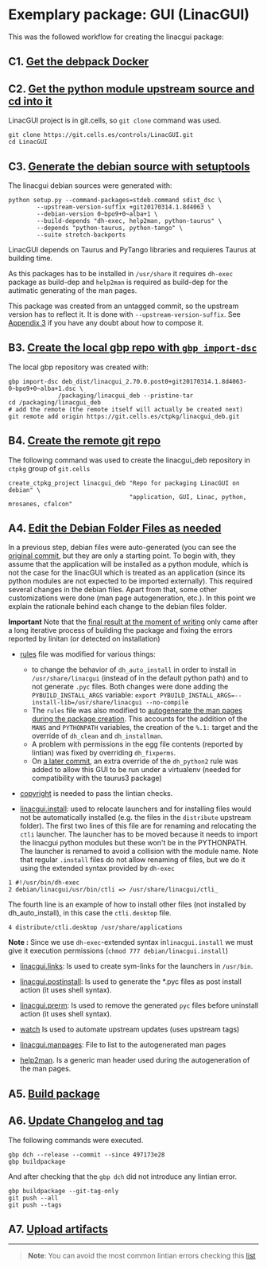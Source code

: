 # Exemplary package: GUI (LinacGUI)

This was the followed workflow for creating the linacgui package:

## C1. [Get the debpack Docker](recipe.Get_the_debpack_Docker.md)

## C2. [Get the python module upstream source and cd into it](recipe.Get_the_python_module_upstream_source.md)

LinacGUI project is in git.cells, so `git clone` command was used.
 
```
git clone https://git.cells.es/controls/LinacGUI.git
cd LinacGUI
```

## C3. [Generate the debian source with setuptools](recipe.Generate_the_debian_source_with_setuptools.md)

The linacgui debian sources were generated with:

```
python setup.py --command-packages=stdeb.command sdist_dsc \
        --upstream-version-suffix +git20170314.1.8d4063 \
        --debian-version 0~bpo9+0~alba+1 \
        --build-depends "dh-exec, help2man, python-taurus" \
        --depends "python-taurus, python-tango" \
        --suite stretch-backports

```

LinacGUI depends on Taurus and PyTango libraries and requieres Taurus at building 
time.

As this packages has to be installed in `/usr/share` it requires `dh-exec` 
package as build-dep and `help2man` is required  as build-dep
for the autimatic generating of the man pages.

This package was created from an untagged commit, so the upstream version 
has to reflect it. It is done with `--upstream-version-suffix`. See [Appendix 3](Appendix_3.md) 
if you have any doubt about how to compose it. 

## B3. [Create the local gbp repo with `gbp import-dsc`](recipe.Create_the_local_gbp_repo_with_gbp_import-dsc.md)

The local gbp repository was created with:

```
gbp import-dsc deb_dist/linacgui_2.70.0.post0+git20170314.1.8d4063-0~bpo9+0~alba+1.dsc \
              /packaging/linacgui_deb --pristine-tar
cd /packaging/linacgui_deb
# add the remote (the remote itself will actually be created next)
git remote add origin https://git.cells.es/ctpkg/linacgui_deb.git
```
 
## B4. [Create the remote git repo](recipe.Create_the_remote_git_repo.md)

The following command was used to create the linacgui_deb repository in 
`ctpkg` group of `git.cells` 

```
create_ctpkg_project linacgui_deb "Repo for packaging LinacGUI on debian" \
                                  "application, GUI, Linac, python, mrosanes, cfalcon"
```

## A4. [Edit the Debian Folder Files as needed](recipe.Edit_the_Debian_Folder_Files.md)

In a previous step, debian files were auto-generated (you can see the 
[original commit](https://git.cells.es/ctpkg/linacgui_deb/commit/ab83d2cecb94dc5a6cc9b0ee237ff58023ddd949#9c96da0e9f91d7d8937b69b524702c106258f0d1),
but they are only a starting point. To begin with, they assume that the application will be installed as a python 
module, which is not the case for the linacGUI which is treated as an application 
(since its python modules are not expected to be imported externally). This required several changes in the debian files.
Apart from that, some other customizations were done (man page autogeneration, 
etc.). In this point we explain the rationale behind each change to the debian files folder.

**Important** Note that the [final result at the moment of writing](https://git.cells.es/ctpkg/linacgui_deb/blob/c2de5857820c155d5c5168f009e6793b8f0cdf88/debian/) 
only came after a long iterative process of building the package and fixing the errors reported by linitan (or detected on installation)

* [rules](https://git.cells.es/ctpkg/linacgui_deb/blob/c2de5857820c155d5c5168f009e6793b8f0cdf88/debian/rules)
file was modified for various things:
  - to change the behavior of `dh_auto_install` in order to install in 
  `/usr/share/linacgui` (instead of in the default python path) and to not 
  generate `.pyc` files. Both changes were done adding the `PYBUILD_INSTALL_ARGS`
  variable: `export PYBUILD_INSTALL_ARGS=--install-lib=/usr/share/linacgui --no-compile`
  - The `rules` file was also modified to [autogenerate the man pages during the 
  package creation](recipe.Autogenerating_manpages.md).
  This accounts for the addition of the `MANS` and `PYTHONPATH` variables, the 
  creation of the `%.1:` target and the override of `dh_clean` and `dh_installman`.
  - A problem with permissions in the egg file contents (reported by lintian) 
  was fixed by overriding `dh_fixperms`.
  - On [a later commit](https://git.cells.es/ctpkg/linacgui_deb/commit/716b38cc611f32287bd16fb97309a7c523330103), 
  an extra override of the `dh_python2` rule was added to allow this GUI to be 
  run under a virtualenv (needed for compatibility with the taurus3 package)

* [copyright](https://git.cells.es/ctpkg/linacgui_deb/blob/master/debian/copyright) is needed to pass the lintian checks.

* [linacgui.install](https://git.cells.es/ctpkg/linacgui_deb/blob/master/debian/linacgui.install): 
used to relocate launchers and for installing files would not be automatically installed (e.g. the files in the `distribute` upstream folder).
The first two lines of this file are for renaming and relocating the `ctli` launcher. 
The launcher has to be moved because it needs to import the linacgui python modules but these won't be in the PYTHONPATH. 
The launcher is renamed to avoid a collision with the module name.
Note that regular `.install` files do not allow renaming of files, but we do it 
using the extended syntax provided by `dh-exec`
```
1 #!/usr/bin/dh-exec 
2 debian/linacgui/usr/bin/ctli => /usr/share/linacgui/ctli_ 
```
The fourth line is an example of how to install other files (not installed by dh_auto_install), in this case the `ctli.desktop` file.
```
4 distribute/ctli.desktop /usr/share/applications
```
**Note :** Since we use `dh-exec`-extended syntax in`linacgui.install` we must give it 
execution permissions (`chmod 777 debian/linacgui.install`)

* [linacgui.links](https://git.cells.es/ctpkg/linacgui_deb/blob/master/debian/linacgui.links): 
Is used to create sym-links for the launchers in `/usr/bin`.

* [linacgui.postinstall](https://git.cells.es/ctpkg/linacgui_deb/blob/master/debian/linacgui.postinstall): 
Is used to generate the *.pyc files as post install action (it uses shell syntax).

*  [linacgui.prerm](https://git.cells.es/ctpkg/linacgui_deb/blob/master/debian/linacgui.prerm): 
Is used to remove the generated `pyc` files before uninstall action (it uses shell syntax).

* [watch](https://git.cells.es/ctpkg/linacgui_deb/blob/master/debian/watch)
Is used to automate upstream updates (uses upstream tags)

* [linacgui.manpages](https://git.cells.es/ctpkg/linacgui_deb/blob/master/debian/linacgui.manpages): 
File to list to the autogenerated man pages

* [help2man](https://git.cells.es/ctpkg/linacgui_deb/blob/master/debian/help2man). 
Is a generic man header used during the autogeneration of the man pages.


## A5. [Build package](recipe.Build_package.md)

## A6. [Update Changelog and tag](recipe.Update_changelog_and_tag.md)

The following commands were executed.
```
gbp dch --release --commit --since 497173e28
gbp buildpackage
```

And after checking that the `gbp dch` did not introduce any lintian error.
```
gbp buildpackage --git-tag-only 
git push --all
git push --tags

```

## A7. [Upload artifacts](recipe.Upload_artifacts.md)

-------------------------------------------------------------------------------

> **Note**:
> You can avoid the most common lintian errors checking this [list](recipe.Avoid_typical_lintian_errors.md)

